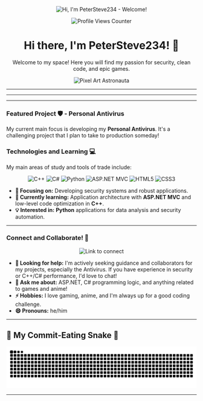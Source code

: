 <p align="center">
  <img src="https://media.giphy.com/media/1E6PuJdPYLr4otkykK/giphy.gif" alt="Hi, I'm PeterSteve234 - Welcome!" width="auto" height="900" />
</p>

<p align="center">
  <img src="https://komarev.com/ghpvc/?username=PeterSteve234&color=blueviolet" alt="Profile Views Counter" />
</p>

<h1 align="center">Hi there, I'm PeterSteve234! 👋</h1>

<p align="center">
  Welcome to my space! Here you will find my passion for security, clean code, and epic games.
</p>

<p align="center">
  <img src="https://media2.giphy.com/media/v1.Y2lkPTc5MGI3NjExYm9tM3Rpb3RwZHRiYzVhNDIxcmZzbWZqbDRpaTg5M3l6cmdxdzFxNiZlcD12MV9pbnRlcm5hbF9naWZfYnlfaWQmY3Q9Zw/1yld7nW3oQ2IyRubUm/giphy.gif" alt="Pixel Art Astronauta" width="200" />
</p>

---

---

---

### Featured Project 🛡️ - Personal Antivirus

My current main focus is developing my **Personal Antivirus**. It's a challenging project that I plan to take to production someday!

### Technologies and Learning 💻

My main areas of study and tools of trade include:

<p align="center">
  <img src="https://img.shields.io/badge/C%2B%2B-00599C?style=for-the-badge&logo=c%2B%2B&logoColor=white" alt="C++" />
  <img src="https://img.shields.io/badge/C%23-239120?style=for-the-badge&logo=c-sharp&logoColor=white" alt="C#" />
  <img src="https://img.shields.io/badge/Python-3776AB?style=for-the-badge&logo=python&logoColor=white" alt="Python" />
  
  <img src="https://img.shields.io/badge/ASP.NET%20MVC-512BD4?style=for-the-badge&logo=asp.net&logoColor=white" alt="ASP.NET MVC" />
  <img src="https://img.shields.io/badge/HTML5-E34F26?style=for-the-badge&logo=html5&logoColor=white" alt="HTML5" />
  <img src="https://img.shields.io/badge/CSS3-1572B6?style=for-the-badge&logo=css3&logoColor=white" alt="CSS3" />
</p>

-   **🔭 Focusing on:** Developing security systems and robust applications.
-   **🌱 Currently learning:** Application architecture with **ASP.NET MVC** and low-level code optimization in **C++**.
-   **💡 Interested in:** **Python** applications for data analysis and security automation.

---

### Connect and Collaborate! 🤝

<p align="center">
  <img src="https://media.giphy.com/media/QuL8xT0cKz186wDq5e/giphy.gif" alt="Link to connect" width="100" />
</p>

-   **🤔 Looking for help:** I'm actively seeking guidance and collaborators for my projects, especially the Antivirus. If you have experience in security or C++/C# performance, I'd love to chat!
-   **💬 Ask me about:** ASP.NET, C# programming logic, and anything related to games and anime!
-   **⚡ Hobbies:** I love gaming, anime, and I'm always up for a good coding challenge.
-   **😄 Pronouns:** he/him

---

<p align="center">
  <h2>🐍 My Commit-Eating Snake 🐍</h2>
</p>

<picture>
  <source media="(prefers-color-scheme: dark)" 
          srcset="https://raw.githubusercontent.com/PeterSteve234/PeterSteve234/output/github-contribution-grid-snake-dark.svg">
  <source media="(prefers-color-scheme: light)" 
          srcset="https://raw.githubusercontent.com/PeterSteve234/PeterSteve234/output/github-contribution-grid-snake.svg">
  <img alt="github-snake" 
       src="https://raw.githubusercontent.com/PeterSteve234/PeterSteve234/output/github-contribution-grid-snake.svg">
</picture>

---




